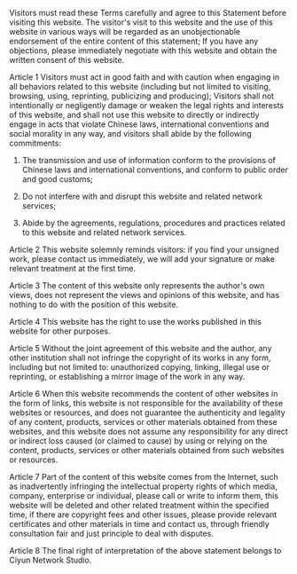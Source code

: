 Visitors must read these Terms carefully and agree to this Statement before visiting this website. The visitor's visit to this website and the use of this website in various ways will be regarded as an unobjectionable endorsement of the entire content of this statement; If you have any objections, please immediately negotiate with this website and obtain the written consent of this website.

Article 1 Visitors must act in good faith and with caution when engaging in all behaviors related to this website (including but not limited to visiting, browsing, using, reprinting, publicizing and producing); Visitors shall not intentionally or negligently damage or weaken the legal rights and interests of this website, and shall not use this website to directly or indirectly engage in acts that violate Chinese laws, international conventions and social morality in any way, and visitors shall abide by the following commitments:

1. The transmission and use of information conform to the provisions of Chinese laws and international conventions, and conform to public order and good customs;

2. Do not interfere with and disrupt this website and related network services;

3. Abide by the agreements, regulations, procedures and practices related to this website and related network services.

Article 2 This website solemnly reminds visitors: if you find your unsigned work, please contact us immediately, we will add your signature or make relevant treatment at the first time.

Article 3 The content of this website only represents the author's own views, does not represent the views and opinions of this website, and has nothing to do with the position of this website.

Article 4 This website has the right to use the works published in this website for other purposes.

Article 5 Without the joint agreement of this website and the author, any other institution shall not infringe the copyright of its works in any form, including but not limited to: unauthorized copying, linking, illegal use or reprinting, or establishing a mirror image of the work in any way.

Article 6 When this website recommends the content of other websites in the form of links, this website is not responsible for the availability of these websites or resources, and does not guarantee the authenticity and legality of any content, products, services or other materials obtained from these websites, and this website does not assume any responsibility for any direct or indirect loss caused (or claimed to cause) by using or relying on the content, products, services or other materials obtained from such websites or resources.

Article 7 Part of the content of this website comes from the Internet, such as inadvertently infringing the intellectual property rights of which media, company, enterprise or individual, please call or write to inform them, this website will be deleted and other related treatment within the specified time, if there are copyright fees and other issues, please provide relevant certificates and other materials in time and contact us, through friendly consultation fair and just principle to deal with disputes.

Article 8 The final right of interpretation of the above statement belongs to Ciyun Network Studio.

